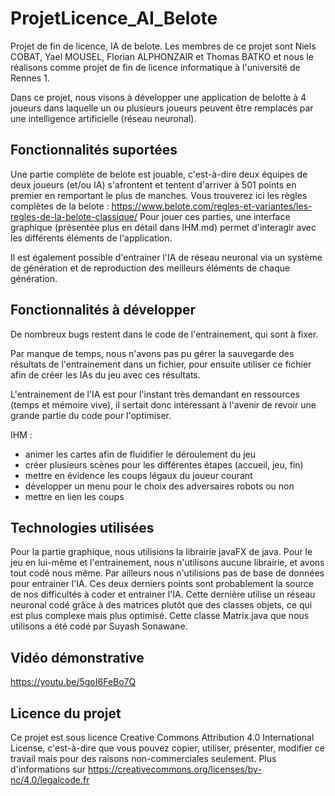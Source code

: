 # ProjetLicence_AI_Belote

Projet de fin de licence, IA de belote.
Les membres de ce projet sont Niels COBAT, Yael MOUSEL, Florian ALPHONZAIR et Thomas BATKO et nous le réalisons comme projet de fin de licence informatique à l'université de Rennes 1.

Dans ce projet, nous visons à développer une application de belotte à 4 joueurs dans laquelle un ou plusieurs joueurs peuvent être remplacés par une intelligence artificielle (réseau neuronal).

## Fonctionnalités suportées

Une partie complète de belote est jouable, c'est-à-dire deux équipes de deux joueurs (et/ou IA) s'afrontent et tentent d'arriver à 501 points en premier en remportant le plus de manches. Vous trouverez ici les règles complètes de la belote : https://www.belote.com/regles-et-variantes/les-regles-de-la-belote-classique/
Pour jouer ces parties, une interface graphique (présentée plus en détail dans IHM.md) permet d'interagir avec les différents éléments de l'application.

Il est également possible d'entrainer l'IA de réseau neuronal via un système de génération et de reproduction des meilleurs éléments de chaque génération.

## Fonctionnalités à développer

De nombreux bugs restent dans le code de l'entrainement, qui sont à fixer.

Par manque de temps, nous n'avons pas pu gérer la sauvegarde des résultats de l'entrainement dans un fichier, pour ensuite utiliser ce fichier afin de créer les IAs du jeu avec ces résultats.

L'entrainement de l'IA est pour l'instant très demandant en ressources (temps et mémoire vive), il sertait donc intéressant à l'avenir de revoir une grande partie du code pour l'optimiser.

IHM :
 - animer les cartes afin de fluidifier le déroulement du jeu
 - créer plusieurs scènes pour les différentes étapes (accueil, jeu, fin)
 - mettre en évidence les coups légaux du joueur courant
 - développer un menu pour le choix des adversaires robots ou non
 - mettre en lien les coups

## Technologies utilisées

Pour la partie graphique, nous utilisions la librairie javaFX de java. Pour le jeu en lui-même et l'entrainement, nous n'utilisons aucune librairie, et avons tout codé nous même. Par ailleurs nous n'utilisions pas de base de données pour entrainer l'IA. Ces deux derniers points sont probablement la source de nos difficultés à coder et entrainer l'IA. Cette dernière utilise un réseau neuronal codé grâce à des matrices plutôt que des classes objets, ce qui est plus complexe mais plus optimisé. Cette classe Matrix.java que nous utilisons a été codé par Suyash Sonawane.

## Vidéo démonstrative

https://youtu.be/5goI6FeBo7Q

## Licence du projet

Ce projet est sous licence Creative Commons Attribution 4.0 International License, c'est-à-dire que vous pouvez copier, utiliser, présenter, modifier ce travail mais pour des raisons non-commerciales seulement. Plus d'informations sur https://creativecommons.org/licenses/by-nc/4.0/legalcode.fr
